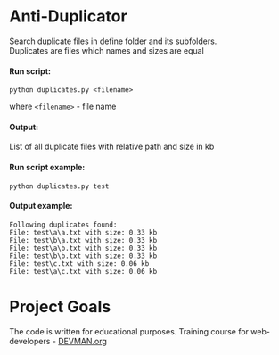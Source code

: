 # Anti-Duplicator

Search duplicate files in define folder and its subfolders.  
Duplicates are files which names and sizes are equal

#### Run script:
```
python duplicates.py <filename>
```
where  `<filename>` - file name

#### Output:
List of all duplicate files with relative path and size in kb

#### Run script example:
```
python duplicates.py test
```
#### Output example:
```
Following duplicates found:
File: test\a\a.txt with size: 0.33 kb
File: test\b\a.txt with size: 0.33 kb
File: test\a\b.txt with size: 0.33 kb
File: test\b\b.txt with size: 0.33 kb
File: test\c.txt with size: 0.06 kb
File: test\a\c.txt with size: 0.06 kb
```

# Project Goals

The code is written for educational purposes. Training course for web-developers - [DEVMAN.org](https://devman.org)
